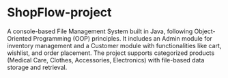 # ShopFlow-project
A console-based File Management System built in Java, following Object-Oriented Programming (OOP) principles. It includes an Admin module for inventory management and a Customer module with functionalities like cart, wishlist, and order placement. The project supports categorized products (Medical Care, Clothes, Accessories, Electronics) with file-based data storage and retrieval.
